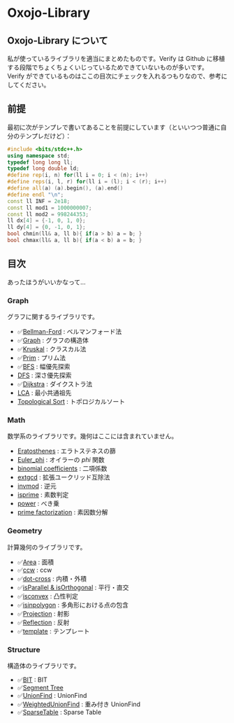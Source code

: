 # Oxojo-Library

## Oxojo-Library について
私が使っているライブラリを適当にまとめたものです。Verify は Github に移植する段階でちょくちょくいじっているためできていないものが多いです。<br>
Verify ができているものはここの目次にチェックを入れるつもりなので、参考にしてください。

## 前提
最初に次がテンプレで書いてあることを前提にしています（といいつつ普通に自分のテンプレだけど）：
```cpp
#include <bits/stdc++.h>
using namespace std;
typedef long long ll;
typedef long double ld;
#define rep(i, n) for(ll i = 0; i < (n); i++)
#define reps(i, l, r) for(ll i = (l); i < (r); i++)
#define all(a) (a).begin(), (a).end()
#define endl "\n";
const ll INF = 2e18;
const ll mod1 = 1000000007;
const ll mod2 = 998244353;
ll dx[4] = {-1, 0, 1, 0};
ll dy[4] = {0, -1, 0, 1};
bool chmin(ll& a, ll b){ if(a > b) a = b; }
bool chmax(ll& a, ll b){ if(a < b) a = b; }
```

## 目次
あったほうがいいかなって...
### Graph
グラフに関するライブラリです。

- ✅[Bellman-Ford](https://github.com/Oxojo/Oxojo-Library/blob/main/Graph/Bellman-Ford.md) : ベルマンフォード法
- ✅[Graph](https://github.com/Oxojo/Oxojo-Library/blob/main/Graph/Graph.md) : グラフの構造体
- ✅[Kruskal](https://github.com/Oxojo/Oxojo-Library/blob/main/Graph/Kruskal.md) : クラスカル法
- ✅[Prim](https://github.com/Oxojo/Oxojo-Library/blob/main/Graph/Prim.md) : プリム法
- ✅[BFS](https://github.com/Oxojo/Oxojo-Library/blob/main/Graph/bfs.md) : 幅優先探索
- [DFS](https://github.com/Oxojo/Oxojo-Library/blob/main/Graph/dfs.md) : 深さ優先探索
- ✅[Dijkstra](https://github.com/Oxojo/Oxojo-Library/blob/main/Graph/dijkstra.md) : ダイクストラ法
- [LCA](https://github.com/Oxojo/Oxojo-Library/blob/main/Graph/lca.md) : 最小共通祖先
- [Topological Sort](https://github.com/Oxojo/Oxojo-Library/blob/main/Graph/topological.md) : トポロジカルソート

### Math
数学系のライブラリです。幾何はここには含まれていません。

- [Eratosthenes](https://github.com/Oxojo/Oxojo-Library/blob/main/Math/Eratosthenes.md) : エラトステネスの篩
- [Euler_phi](https://github.com/Oxojo/Oxojo-Library/blob/main/Math/Euler_phi.md) : オイラーの $phi$ 関数
- [binomial coefficients](https://github.com/Oxojo/Oxojo-Library/blob/main/Math/binomial-coefficients.md) : 二項係数
- [extgcd](https://github.com/Oxojo/Oxojo-Library/blob/main/Math/extgcd.md) : 拡張ユークリッド互除法
- [invmod](https://github.com/Oxojo/Oxojo-Library/blob/main/Math/invmod.md) : 逆元
- [isprime](https://github.com/Oxojo/Oxojo-Library/blob/main/Math/isprime.md) : 素数判定
- [power](https://github.com/Oxojo/Oxojo-Library/blob/main/Math/power.md) : べき乗
- [prime factorization](https://github.com/Oxojo/Oxojo-Library/blob/main/Math/prime-factorization.md) : 素因数分解

### Geometry
計算幾何のライブラリです。

- ✅[Area](https://github.com/Oxojo/Oxojo-Library/blob/main/Geometry/area.md) : 面積
- ✅[ccw](https://github.com/Oxojo/Oxojo-Library/blob/main/Geometry/ccw.md) : ccw
- ✅[dot-cross](https://github.com/Oxojo/Oxojo-Library/blob/main/Geometry/dot_cross.md) : 内積・外積
- ✅[isParallel & isOrthogonal](https://github.com/Oxojo/Oxojo-Library/blob/main/Geometry/isParallel%20%26%20isOrthogonal.md) : 平行・直交
- ✅[isconvex](https://github.com/Oxojo/Oxojo-Library/blob/main/Geometry/isconvex.md) : 凸性判定
- ✅[isinpolygon](https://github.com/Oxojo/Oxojo-Library/blob/main/Geometry/isinpolygon.md) : 多角形における点の包含
- ✅[Projection](https://github.com/Oxojo/Oxojo-Library/blob/main/Geometry/projection.md) : 射影
- ✅[Reflection](https://github.com/Oxojo/Oxojo-Library/blob/main/Geometry/reflection.md) : 反射
- ✅[template](https://github.com/Oxojo/Oxojo-Library/blob/main/Geometry/template.md) : テンプレート
### Structure
構造体のライブラリです。

- ✅[BIT](https://github.com/Oxojo/Oxojo-Library/blob/main/Structure/BIT.md) : BIT
- ✅[Segment Tree](https://github.com/Oxojo/Oxojo-Library/blob/main/Structure/segtree.md)
- ✅[UnionFind](https://github.com/Oxojo/Oxojo-Library/blob/main/Structure/unionfind.md) : UnionFind
- ✅[WeightedUnionFind](https://github.com/Oxojo/Oxojo-Library/blob/main/Structure/weightedunionfind.md) : 重み付き UnionFind
- ✅[SparseTable](https://github.com/Oxojo/Oxojo-Library/blob/main/Structure/SparseTable.md) : Sparse Table
